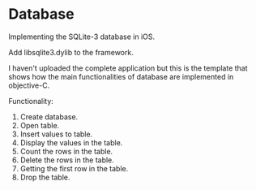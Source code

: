 Database
========

Implementing the SQLite-3 database in iOS.

Add libsqlite3.dylib to the framework.

I haven't uploaded the complete application but this is the template that shows how the 
main functionalities of database are implemented in objective-C.

Functionality:

1. Create database.
2. Open table.
3. Insert values to table.
4. Display the values in the table.
5. Count the rows in the table.
6. Delete the rows in the table.
7. Getting the first row in the table.
8. Drop the table.
